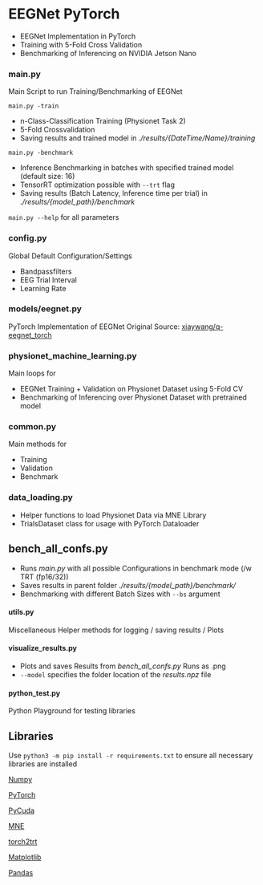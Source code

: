 # EEGNet PyTorch
* EEGNet Implementation in PyTorch
* Training with 5-Fold Cross Validation
* Benchmarking of Inferencing on NVIDIA Jetson Nano

### main.py
Main Script to run Training/Benchmarking of EEGNet

`main.py -train`
* n-Class-Classification Training (Physionet Task 2)
* 5-Fold Crossvalidation
* Saving results and trained model in _./results/{DateTime/Name}/training_

`main.py -benchmark` 
* Inference Benchmarking in batches with specified trained model (default size: 16)
* TensorRT optimization possible with `--trt` flag 
* Saving results (Batch Latency, Inference time per trial) in _./results/{model_path}/benchmark_

`main.py --help` for all parameters

### config.py
Global Default Configuration/Settings
* Bandpassfilters
* EEG Trial Interval
* Learning Rate

### models/eegnet.py
PyTorch Implementation of EEGNet
Original Source:
[xiaywang/q-eegnet_torch](https://github.com/xiaywang/q-eegnet_torch/blob/0f467e7f0d9e56d606d8f957773067bc89c2b42c/eegnet.py)

### physionet_machine_learning.py
Main loops for 
* EEGNet Training + Validation on Physionet Dataset using 5-Fold CV
* Benchmarking of Inferencing over Physionet Dataset with pretrained model

### common.py
Main methods for
* Training 
* Validation
* Benchmark

### data_loading.py
* Helper functions to load Physionet Data via MNE Library
* TrialsDataset class for usage with PyTorch Dataloader

## bench_all_confs.py
* Runs _main.py_ with all possible Configurations in benchmark mode (/w TRT (fp16/32))
* Saves results in parent folder _./results/{model_path}/benchmark/_
* Benchmarking with different Batch Sizes with `--bs` argument

#### utils.py
Miscellaneous Helper methods for logging / saving results / Plots

#### visualize_results.py
* Plots and saves Results from _bench_all_confs.py_ Runs as .png
* `--model` specifies the folder location of the _results.npz_ file

#### python_test.py
Python Playground for testing libraries

## Libraries
Use `python3 -m pip install -r requirements.txt` to ensure all necessary libraries are installed

[Numpy](https://numpy.org/)

[PyTorch](https://pytorch.org/)

[PyCuda](https://documen.tician.de/pycuda/)

[MNE](https://mne.tools/stable/index.html)

[torch2trt](https://github.com/NVIDIA-AI-IOT/torch2trt)

[Matplotlib](https://matplotlib.org/)

[Pandas](https://pandas.pydata.org/)